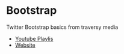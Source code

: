 # Bootstrap

Twitter Bootstrap basics from traversy media

- [Youtube Playlis](https://youtube.com/playlist?list=PLillGF-RfqbZ7b9ytQhLqLvWO2Q_3Ph7S)
- [Website](https://www.traversymedia.com/)

